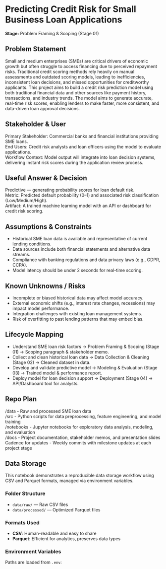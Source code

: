 # Predicting Credit Risk for Small Business Loan Applications
**Stage:** Problem Framing & Scoping (Stage 01)

## Problem Statement
Small and medium enterprises (SMEs) are critical drivers of economic growth but often struggle to access financing due to perceived repayment risks. Traditional credit scoring methods rely heavily on manual assessments and outdated scoring models, leading to inefficiencies, inconsistent loan decisions, and missed opportunities for creditworthy applicants. This project aims to build a credit risk prediction model using both traditional financial data and other sources like payment history, transactions, and industry trends. The model aims to generate accurate, real-time risk scores, enabling lenders to make faster, more consistent, and data-driven loan approval decisions.

## Stakeholder & User
Primary Stakeholder: Commercial banks and financial institutions providing SME loans.  
End Users: Credit risk analysts and loan officers using the model to evaluate applications.  
Workflow Context: Model output will integrate into loan decision systems, delivering instant risk scores during the application review process.

## Useful Answer & Decision
Predictive — generating probability scores for loan default risk.  
Metric: Predicted default probability (0–1) and associated risk classification (Low/Medium/High).  
Artifact: A trained machine learning model with an API or dashboard for credit risk scoring.

## Assumptions & Constraints
- Historical SME loan data is available and representative of current lending conditions.
- Data sources include both financial statements and alternative data streams.
- Compliance with banking regulations and data privacy laws (e.g., GDPR, CCPA).
- Model latency should be under 2 seconds for real-time scoring.

## Known Unknowns / Risks
- Incomplete or biased historical data may affect model accuracy.
- External economic shifts (e.g., interest rate changes, recessions) may impact model performance.
- Integration challenges with existing loan management systems.
- Risk of overfitting to past lending patterns that may embed bias.

## Lifecycle Mapping 
- Understand SME loan risk factors → Problem Framing & Scoping (Stage 01) → Scoping paragraph & stakeholder memo.  
- Collect and clean historical loan data → Data Collection & Cleaning (Stage 02) → Cleaned dataset in data.  
- Develop and validate predictive model → Modeling & Evaluation (Stage 03) → Trained model & performance report.  
- Deploy model for loan decision support → Deployment (Stage 04) → API/Dashboard tool for analysts.

## Repo Plan
/data - Raw and processed SME loan data  
/src - Python scripts for data preprocessing, feature engineering, and model training  
/notebooks - Jupyter notebooks for exploratory data analysis, modeling, and evaluation  
/docs - Project documentation, stakeholder memos, and presentation slides  
Cadence for updates - Weekly commits with milestone updates at each project stage

## Data Storage

This notebook demonstrates a reproducible data storage workflow using CSV and Parquet formats, managed via environment variables.

### Folder Structure

- `data/raw/` — Raw CSV files
- `data/processed/` — Optimized Parquet files

### Formats Used

- **CSV**: Human-readable and easy to share
- **Parquet**: Efficient for analytics, preserves data types

### Environment Variables

Paths are loaded from `.env`:


